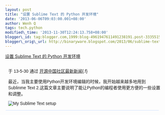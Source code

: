 ```yaml
--- 
layout: post 
title: "设置 Sublime Text 的 Python 开发环境" 
date: '2013-06-06T09:03:00.001+08:00' 
author: Wenh Q
tags: tech.python
modified\_time: '2013-11-30T12:24:13.758+08:00' 
blogger\_id: tag:blogger.com,1999:blog-4961947611491238191.post-3335515734163815078
blogger\_orig\_url: http://binaryware.blogspot.com/2013/06/sublime-text-python.html
---
```

<div>

[设置 Sublime Text 的 Python
开发环境](http://www.oschina.net/translate/setting-up-sublime-text-for-python-development)

</div>

<div
style="font-family: sans-serif; margin: 0px 10px; overflow: auto; width: 100%;">

<div style="margin-bottom: 0.5em;">

于 13-5-30 通过
[开源中国社区最新新闻](http://www.oschina.net/?from=rss){.f}

</div>



最近，当我主要使用Python开发环境编辑的时候，我开始越来越多地用到Sublinme
Text 2.这篇文章主要说明了能让Python的编程者使用更方便的一些设置和调整。



![My Sublime Text
setup](http://static.oschina.net/uploads/img/201305/29221100_r72w.png)

</div>



<div
style="background-color: #c3d9ff; font-size: 1px !important; line-height: 0px !important; margin: 0px 2px; padding-top: 1px;">

</div>
